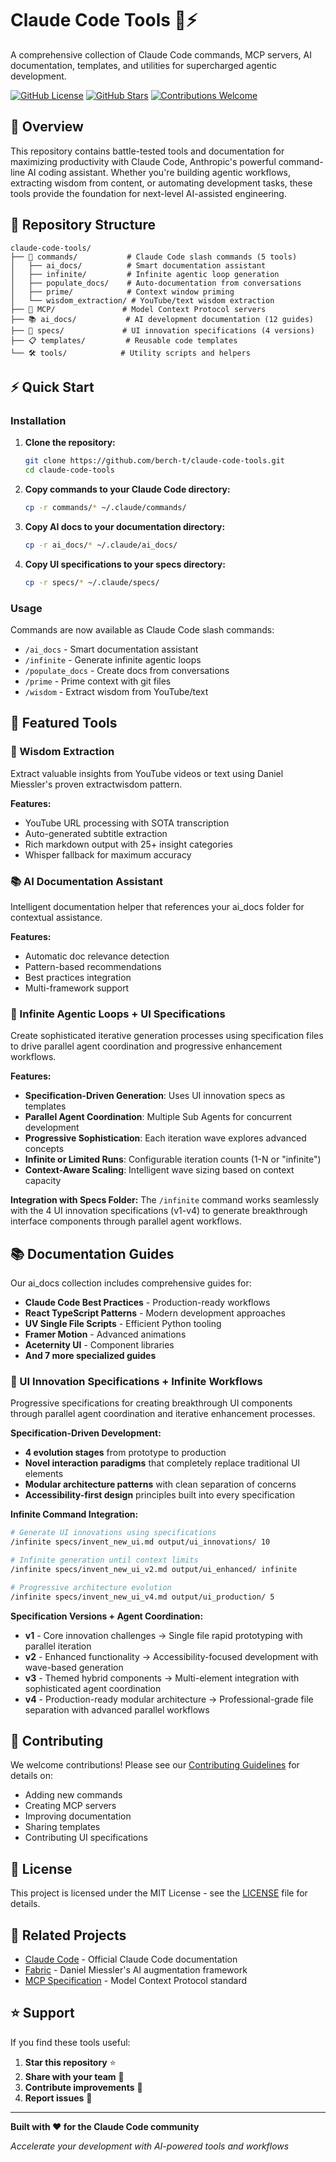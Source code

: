 # Claude Code Tools 🤖⚡

A comprehensive collection of Claude Code commands, MCP servers, AI documentation, templates, and utilities for supercharged agentic development.

[![GitHub License](https://img.shields.io/github/license/berch-t/claude-code-tools)](LICENSE)
[![GitHub Stars](https://img.shields.io/github/stars/berch-t/claude-code-tools)](https://github.com/berch-t/claude-code-tools/stargazers)
[![Contributions Welcome](https://img.shields.io/badge/contributions-welcome-brightgreen.svg)](CONTRIBUTING.md)

## 🚀 Overview

This repository contains battle-tested tools and documentation for maximizing productivity with Claude Code, Anthropic's powerful command-line AI coding assistant. Whether you're building agentic workflows, extracting wisdom from content, or automating development tasks, these tools provide the foundation for next-level AI-assisted engineering.

## 📁 Repository Structure

```
claude-code-tools/
├── 🎯 commands/           # Claude Code slash commands (5 tools)
│   ├── ai_docs/          # Smart documentation assistant
│   ├── infinite/         # Infinite agentic loop generation
│   ├── populate_docs/    # Auto-documentation from conversations
│   ├── prime/            # Context window priming
│   └── wisdom_extraction/ # YouTube/text wisdom extraction
├── 🔌 MCP/               # Model Context Protocol servers
├── 📚 ai_docs/           # AI development documentation (12 guides)
├── 🎨 specs/             # UI innovation specifications (4 versions)
├── 📋 templates/         # Reusable code templates
└── 🛠️ tools/            # Utility scripts and helpers
```

## ⚡ Quick Start

### Installation

1. **Clone the repository:**
   ```bash
   git clone https://github.com/berch-t/claude-code-tools.git
   cd claude-code-tools
   ```

2. **Copy commands to your Claude Code directory:**
   ```bash
   cp -r commands/* ~/.claude/commands/
   ```

3. **Copy AI docs to your documentation directory:**
   ```bash
   cp -r ai_docs/* ~/.claude/ai_docs/
   ```

4. **Copy UI specifications to your specs directory:**
   ```bash
   cp -r specs/* ~/.claude/specs/
   ```

### Usage

Commands are now available as Claude Code slash commands:

- `/ai_docs` - Smart documentation assistant
- `/infinite` - Generate infinite agentic loops
- `/populate_docs` - Create docs from conversations
- `/prime` - Prime context with git files
- `/wisdom` - Extract wisdom from YouTube/text

## 🎯 Featured Tools

### 🧠 Wisdom Extraction
Extract valuable insights from YouTube videos or text using Daniel Miessler's proven extractwisdom pattern.

**Features:**
- YouTube URL processing with SOTA transcription
- Auto-generated subtitle extraction
- Rich markdown output with 25+ insight categories
- Whisper fallback for maximum accuracy

### 📚 AI Documentation Assistant  
Intelligent documentation helper that references your ai_docs folder for contextual assistance.

**Features:**
- Automatic doc relevance detection
- Pattern-based recommendations
- Best practices integration
- Multi-framework support

### 🔄 Infinite Agentic Loops + UI Specifications
Create sophisticated iterative generation processes using specification files to drive parallel agent coordination and progressive enhancement workflows.

**Features:**
- **Specification-Driven Generation**: Uses UI innovation specs as templates
- **Parallel Agent Coordination**: Multiple Sub Agents for concurrent development
- **Progressive Sophistication**: Each iteration wave explores advanced concepts
- **Infinite or Limited Runs**: Configurable iteration counts (1-N or "infinite")
- **Context-Aware Scaling**: Intelligent wave sizing based on context capacity

**Integration with Specs Folder:**
The `/infinite` command works seamlessly with the 4 UI innovation specifications (v1-v4) to generate breakthrough interface components through parallel agent workflows.

## 📚 Documentation Guides

Our ai_docs collection includes comprehensive guides for:

- **Claude Code Best Practices** - Production-ready workflows
- **React TypeScript Patterns** - Modern development approaches  
- **UV Single File Scripts** - Efficient Python tooling
- **Framer Motion** - Advanced animations
- **Aceternity UI** - Component libraries
- **And 7 more specialized guides**

### 🎨 UI Innovation Specifications + Infinite Workflows
Progressive specifications for creating breakthrough UI components through parallel agent coordination and iterative enhancement processes.

**Specification-Driven Development:**
- **4 evolution stages** from prototype to production
- **Novel interaction paradigms** that completely replace traditional UI elements
- **Modular architecture patterns** with clean separation of concerns
- **Accessibility-first design** principles built into every specification

**Infinite Command Integration:**
```bash
# Generate UI innovations using specifications
/infinite specs/invent_new_ui.md output/ui_innovations/ 10

# Infinite generation until context limits
/infinite specs/invent_new_ui_v2.md output/ui_enhanced/ infinite

# Progressive architecture evolution
/infinite specs/invent_new_ui_v4.md output/ui_production/ 5
```

**Specification Versions + Agent Coordination:**
- **v1** - Core innovation challenges → Single file rapid prototyping with parallel iteration
- **v2** - Enhanced functionality → Accessibility-focused development with wave-based generation
- **v3** - Themed hybrid components → Multi-element integration with sophisticated agent coordination
- **v4** - Production-ready modular architecture → Professional-grade file separation with advanced parallel workflows

## 🤝 Contributing

We welcome contributions! Please see our [Contributing Guidelines](CONTRIBUTING.md) for details on:

- Adding new commands
- Creating MCP servers  
- Improving documentation
- Sharing templates
- Contributing UI specifications

## 📄 License

This project is licensed under the MIT License - see the [LICENSE](LICENSE) file for details.

## 🔗 Related Projects

- [Claude Code](https://docs.anthropic.com/en/docs/claude-code) - Official Claude Code documentation
- [Fabric](https://github.com/danielmiessler/fabric) - Daniel Miessler's AI augmentation framework
- [MCP Specification](https://modelcontextprotocol.io/) - Model Context Protocol standard

## ⭐ Support

If you find these tools useful:

1. **Star this repository** ⭐
2. **Share with your team** 👥  
3. **Contribute improvements** 🚀
4. **Report issues** 🐛

---

**Built with ❤️ for the Claude Code community**

*Accelerate your development with AI-powered tools and workflows*